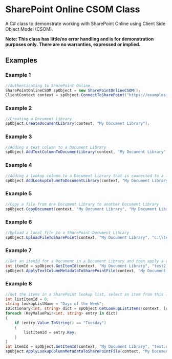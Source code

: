 # SharePoint Online CSOM Class
A C# class to demonstrate working with SharePoint Online using Client Side Object Model (CSOM).

**Note: This class has little/no error handling and is for demonstration purposes only. There are no warranties, expressed or implied.**

## Examples
### Example 1
```c#
//Authenticating to SharePoint Online.
SharePointOnlineCSOM spObject = new SharePointOnlineCSOM();
ClientContext context = spObject.ConnectToSharePoint("https://examplesite.sharepoint.com/demosite", "user@domain.com", "some_password");
```
### Example 2
```c#
//Creating a Document Library
spObject.CreateDocumentLibrary(context, "My Document Library");
```
### Example 3
```c#
//Adding a text column to a Document Library
spObject.AddTextColumnToDocumentLibrary(context, "My Document Library", "Location");
```
### Example 4
```c#
//Adding a lookup column to a Document Library that is connected to a list called "Days of the Week"
spObject.AddLookupColumnToDocumentLibrary(context, "My Document Library", "Days of the Week", "Day");
```
### Example 5
```c#
//Copy a file from one Document Library to another Document Library
spObject.CopyDocument(context, "My Document Library", "My Document Library 2", "test.doc");
```
### Example 6
```c#
//Upload a local file to a SharePoint Document Library
spObject.UploadFileToSharePoint(context, "My Document Library", "c:\\temp\\test.csv", true);
```
### Example 7
```c#
//Get an itemId for a Document in a Document Library and then apply a value to it on a column
int itemId = spObject.GetItemId(context, "My Document Library", "test2.json");
spObject.ApplyTextColumnMetadataToSharePointFile(context, "My Document Library", "Test Column", "Test value", itemId);
```
### Example 8
```c#
//Get the items in a SharePoint lookup list, select an item from this list and apply the value to the lookup column in a Document Library
int listItemId = 0;
string lookupListName = "Days of the Week";
IDictionary<int, string> dict = spObject.GetLookupListItems(context, lookupListName);
foreach (KeyValuePair<int, string> entry in dict)
{
    if (entry.Value.ToString() == "Tuesday")
    {
        listItemId = entry.Key;
    }
}
int itemId = spObject.GetItemId(context, "My Document Library", "test.doc");
spObject.ApplyLookupColumnMetadataToSharePointFile(context, "My Document Library", "Day", itemId, listItemId);
```
